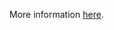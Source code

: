 More information [here](https://docs.bridgecrew.io/docs/rolebinding-should-not-allow-privilege-escalation-to-a-serviceaccount-or-node-on-other-rolebinding).
